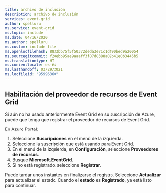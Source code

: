 ```yaml
---
title: archivo de inclusión
description: archivo de inclusión
services: event-grid
author: spelluru
ms.service: event-grid
ms.topic: include
ms.date: 04/16/2020
ms.author: spelluru
ms.custom: include file
ms.openlocfilehash: 8833bb75f5f50372deda3e71c1df90bed9a20054
ms.sourcegitcommit: f28ebb95ae9aaaff3f87d8388a09b41e0b3445b5
ms.translationtype: HT
ms.contentlocale: es-ES
ms.lasthandoff: 03/29/2021
ms.locfileid: "95996360"
---
```

## <a name="enable-event-grid-resource-provider"></a>Habilitación del proveedor de recursos de Event Grid

Si aún no ha usado anteriormente Event Grid en su suscripción de Azure, puede que tenga que registrar el proveedor de recursos de Event Grid.

En Azure Portal:

1. Seleccione **Suscripciones** en el menú de la izquierda.
1. Seleccione la suscripción que está usando para Event Grid.
1. En el menú de la izquierda, en **Configuración**, seleccione **Proveedores de recursos**.
1. Busque **Microsoft.EventGrid**.
1. Si no está registrado, seleccione **Registrar**. 

Puede tardar unos instantes en finalizarse el registro. Seleccione **Actualizar**  para actualizar el estado. Cuando el **estado** es **Registrado**, ya está listo para continuar.